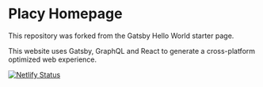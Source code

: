 # Placy Homepage

This repository was forked from the Gatsby Hello World starter page.

This website uses Gatsby, GraphQL and React to generate a cross-platform optimized web experience.

[![Netlify Status](https://api.netlify.com/api/v1/badges/2c6fdab0-c590-4bda-a4b6-8c18a817e6cb/deploy-status)](https://app.netlify.com/sites/mystifying-montalcini-c307dd/deploys)
